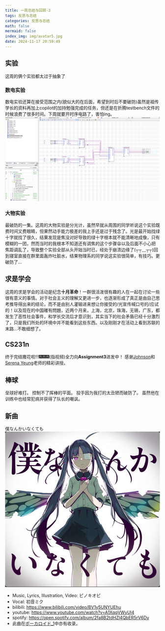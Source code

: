 ```yaml
---
title: 一周总结与回顾-3
tags: 反思与总结
categories: 反思与总结
math: false
mermaid: false
index_img: img/avatar5.jpg
date: 2024-11-17 20:59:49
---
```


## 实验

这周的俩个实验都太过于抽象了

### 数电实验

数电实验还算在接受范围之内(貌似大的在后面，希望到时后不要破防)虽然是祖传学长的资料再加上copilot的加持勉强完成的任务，但还是在折腾testbench文件的时候浪费了很多时间。下周就要开时序电路了，害怕ing。
![](https://raw.githubusercontent.com/Tendourisu/images/master/20241117222855.png)

### 大物实验

最破防的一集。这周的大物实验是分光计，虽然早就从周围的同学听说这个实验既费时间又费眼睛，但果然动手能力极差的我上手还是过于残念了。光是最开始找绿十字就找了很久，结果发现是焦没对好导致的绿十字根本就不能清晰地成像，只有模糊的一团，然而当时的我根本不知道还有调焦的这个步骤😫以及后面不小心把焦距调乱了，导致整个实验全部从头开始当时已，经处于崩溃边缘了(┬┬﹏┬┬)回到寝室直接在群里面轰炸吐脏水，结果物理系的同学说这实验很简单，有技巧。更破防了...

## 求是学会

这周的求是学会的活动是纪念**十月革命**！一群很活泼很有趣的人在一起在讨论一些很有意义的事情。对于社会主义的理解又更进一步，也逐渐形成了真正是由自己思考推导得出来的结论，而不是由别人灌输进来想让你接受的/光宣传喊口号的/应试的！以及现在的中国確有問題，近两个月来，上海，北京，珠海，无锡，广东，都发生了恶性社会事件，和学长交流后才意识到，其实当下的社会矛盾已经十分激烈了，只是我们所处的环境中并不能看到这些东西。以及刚刚才在活动上看到苏联的末路...不敢细想了。

## CS231n

终于完结撒花啦!!!🎆🎆🎆(指视频)全力向**Assignment3**进发中！
感谢[Johnson](https://web.eecs.umich.edu/~justincj/)和[Serena Yeung](http://ai.stanford.edu/~syyeung/)老师的精彩讲授。

## 棒球

垒球好难打。
控制不了挥棒的平面。
投手因为我打的太丑陋而破防了。
虽然他在训练中也经常犯病并获得了队长的嘲讽。

## 新曲
僕なんかいなくても
![](https://raw.githubusercontent.com/Tendourisu/images/master/20241117231736.png)
- Music, Lyrics, Illustration, Video: ピノキオピ
- Vocal: 初音ミク
- bilibili: <https://www.bilibili.com/video/BV1y5UNYUEhu>
- youtube: <https://www.youtube.com/watch?v=A1XqqVWyUl4>
- spotify: <https://open.spotify.com/album/2fa8B2tdHZl4QbER5rV6Dy>
- 此曲在[ボーカロイド_1](https://tendourisu.github.io/blog/2024/11/11/%E3%83%9C%E3%83%BC%E3%82%AB%E3%83%AD%E3%82%A4%E3%83%89_1/)中亦有收录。
